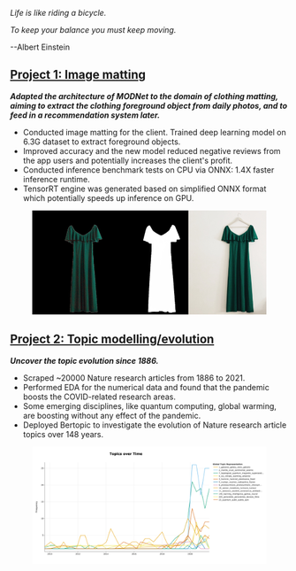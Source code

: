 _Life is like riding a bicycle._

_To keep your balance you must keep moving._ 

--Albert Einstein

## [Project 1: Image matting](https://peace-and-harmony.github.io/image-matting/)

**_Adapted the architecture of MODNet to the domain of clothing matting, aiming to extract the clothing foreground object from daily photos, and to feed in a recommendation system later._**

- Conducted image matting for the client. Trained deep learning model on 6.3G dataset to extract foreground objects.
- Improved accuracy and the new model reduced negative reviews from the app users and potentially increases the client's profit.
- Conducted inference benchmark tests on CPU via ONNX: 1.4X faster inference runtime. 
- TensorRT engine was generated based on simplified ONNX format which potentially speeds up inference on GPU.

<figure align="center">
  <img src="images/image_matting.png">
</figure>

## [Project 2: Topic modelling/evolution](https://peace-and-harmony.github.io/nature-articles-topic-modelling/)

**_Uncover the topic evolution since 1886._**

- Scraped ~20000 Nature research articles from 1886 to 2021.
- Performed EDA for the numerical data and found that the pandemic boosts the COVID-related research areas.
- Some emerging disciplines, like quantum computing, global warming, are boosting without any effect of the pandemic.
- Deployed Bertopic to investigate the evolution of Nature research article topics over 148 years.

<figure align="center">
  <img src="images/Topics_over_time_2010.png">
</figure>
